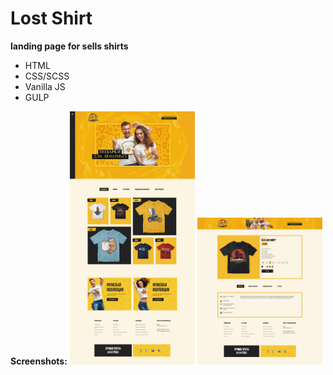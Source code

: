 <h1>Lost Shirt</h1>
<b>landing page for sells shirts</b>
<ul>
	<li>HTML</li>
	<li>CSS/SCSS</li>
	<li>Vanilla JS</li>
	<li>GULP</li>
</ul>
<b>Screenshots:</b>
<div style="width:200px;display:inline-block">
<a href="#">
	<img witdh="200px" src="./app/images/dest/gh-pages/index-html.jpg" alt="screenshot-1"/>
</a>
</div>
<div style="width:200px;display:inline-block">
<a href="#">
	<img witdh="200px" src="./app/images/dest/gh-pages/product-html.jpg" alt="screenshot-1"/>
</a>
</div>
